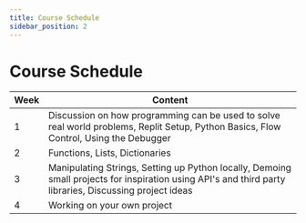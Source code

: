 ```yaml
---
title: Course Schedule
sidebar_position: 2
---
```


# Course Schedule

| Week | Content |
| ---- | ------- |
| 1    | Discussion on how programming can be used to solve real world problems, Replit Setup, Python Basics, Flow Control, Using the Debugger |
| 2    | Functions, Lists, Dictionaries |
| 3    | Manipulating Strings, Setting up Python locally, Demoing small projects for inspiration using API's and third party libraries, Discussing project ideas |
| 4    | Working on your own project |